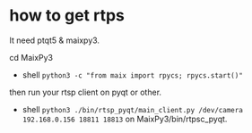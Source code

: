 # how to get rtps

It need ptqt5 & maixpy3.

cd MaixPy3

- shell `python3 -c "from maix import rpycs; rpycs.start()"`

then run your rtsp client on pyqt or other.

- shell `python3 ./bin/rtsp_pyqt/main_client.py /dev/camera 192.168.0.156 18811 18813` on MaixPy3/bin/rtpsc_pyqt.
